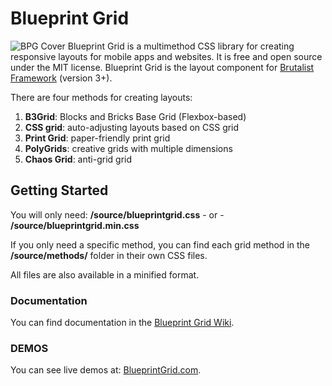 # Blueprint Grid
![BPG Cover](http://www.blueprintgrid.com/core/files/images/bpg_social.jpg)
Blueprint Grid is a multimethod CSS library for creating responsive layouts for mobile apps and websites. It is free and open source under the MIT license. Blueprint Grid is the layout component for [Brutalist Framework](http://www.brutalistframework.com) (version 3+). 

There are four methods for creating layouts: 
1. **B3Grid**: Blocks and Bricks Base Grid (Flexbox-based)
2. **CSS grid**: auto-adjusting layouts based on CSS grid
3. **Print Grid**: paper-friendly print grid
4. **PolyGrids**: creative grids with multiple dimensions
5. **Chaos Grid**: anti-grid grid

## Getting Started
You will only need: **/source/blueprintgrid.css** - or - **/source/blueprintgrid.min.css**

If you only need a specific method, you can find each grid method in the **/source/methods/** folder in their own CSS files.

All files are also available in a minified format. 

### Documentation
You can find documentation in the [Blueprint Grid Wiki](https://github.com/pinecreativelabs/Blueprint-Grid/wiki).

### DEMOS
You can see live demos at: [BlueprintGrid.com](http://www.blueprintgrid.com).
